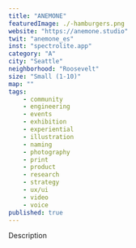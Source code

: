 ```yaml
---
title: "ANEMONE"
featuredImage: ./-hamburgers.png
website: "https://anemone.studio"
twit: "anemone_es"
inst: "spectrolite.app"
category: "A"
city: "Seattle"
neighborhood: "Roosevelt"
size: "Small (1-10)"
map: ""
tags:
    - community 
    - engineering
    - events 
    - exhibition
    - experiential
    - illustration
    - naming
    - photography
    - print
    - product
    - research
    - strategy
    - ux/ui
    - video
    - voice
published: true
---
```


Description
